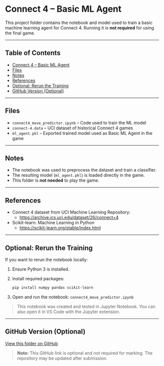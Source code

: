 # Connect 4 – Basic ML Agent

This project folder contains the notebook and model used to train a basic machine learning agent for Connect 4. Running it is **not required** for using the final game.

---

## Table of Contents

- [Connect 4 – Basic ML Agent](#connect-4--basic-ml-agent)
- [Files](#files)
- [Notes](#notes)
- [References](#references)
- [Optional: Rerun the Training](#optional-rerun-the-training)
- [GitHub Version (Optional)](#github-version-optional)

---

## Files

- `connect4_move_predictor.ipynb` – Code used to train the ML model  
- `connect-4.data` – UCI dataset of historical Connect 4 games
- `ml_agent.pkl` – Exported trained model used as Basic ML Agent in the game

---

## Notes

- The notebook was used to preprocess the dataset and train a classifier.
- The resulting model (`ml_agent.pkl`) is loaded directly in the game.
- This folder is **not needed** to play the game.

---

## References
- Connect 4 dataset from UCI Machine Learning Repository:
  - https://archive.ics.uci.edu/dataset/26/connect+4
- Scikit-learn: Machine Learning in Python
  - https://scikit-learn.org/stable/index.html
 
---

## Optional: Rerun the Training

If you want to rerun the notebook locally:

1. Ensure Python 3 is installed.
2. Install required packages:

   ```bash
   pip install numpy pandas scikit-learn
   ```
3. Open and run the notebook: `connect4_move_predictor.ipynb`
> This notebook was created and tested in Jupyter Notebook. You can also open it in VS Code with the Jupyter extension.

---

## GitHub Version (Optional)

[View this folder on GitHub](https://github.com/Shelly855/connect4-basic-ml-agent)  
> **Note:** This GitHub link is optional and not required for marking. The repository may be updated after submission.

